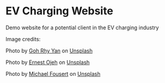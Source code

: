 # EV Charging Website

Demo website for a potential client in the EV charging industry

Image credits:

Photo by <a href="https://unsplash.com/@gohrhyyan?utm_content=creditCopyText&utm_medium=referral&utm_source=unsplash">Goh Rhy Yan</a> on <a href="https://unsplash.com/photos/panning-photography-of-ferrari-458-on-road-f_SDCASisgs?utm_content=creditCopyText&utm_medium=referral&utm_source=unsplash">Unsplash</a>
  
Photo by <a href="https://unsplash.com/@namzo?utm_content=creditCopyText&utm_medium=referral&utm_source=unsplash">Ernest Ojeh</a> on <a href="https://unsplash.com/photos/black-and-gray-automatic-motor-scooter-aEytUoE1Tkc?utm_content=creditCopyText&utm_medium=referral&utm_source=unsplash">Unsplash</a>
  
Photo by <a href="https://unsplash.com/@michaelfousert?utm_content=creditCopyText&utm_medium=referral&utm_source=unsplash">Michael Fousert</a> on <a href="https://unsplash.com/photos/black-car-in-a-parking-lot-tgpvjZ-Yw6Q?utm_content=creditCopyText&utm_medium=referral&utm_source=unsplash">Unsplash</a>
  